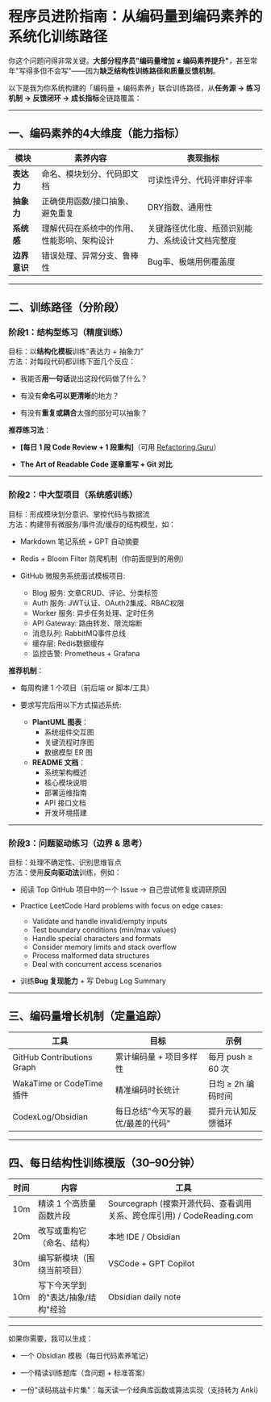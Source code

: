 # 程序员进阶指南：从编码量到编码素养的系统化训练路径

你这个问题问得非常关键。**大部分程序员"编码量增加 ≠ 编码素养提升"**，甚至常年"写得多但不会写"——因为**缺乏结构性训练路径和质量反馈机制**。

以下是我为你系统构建的「编码量 + 编码素养」联合训练路径，从**任务源 → 练习机制 → 反馈闭环 → 成长指标**全链路覆盖：

---

## 一、编码素养的4大维度（能力指标）

|模块|素养内容|表现指标|
|---|---|---|
|**表达力**|命名、模块划分、代码即文档|可读性评分、代码评审好评率|
|**抽象力**|正确使用函数/接口抽象、避免重复|DRY指数、通用性|
|**系统感**|理解代码在系统中的作用、性能影响、架构设计|关键路径优化度、瓶颈识别能力、系统设计文档完整度|
|**边界意识**|错误处理、异常分支、鲁棒性|Bug率、极端用例覆盖度|

---

## 二、训练路径（分阶段）

### **阶段1：结构型练习（精度训练）**

目标：以**结构化模板**训练"表达力 + 抽象力"  
方法：对每段代码都训练下面几个反应：

- 我能否**用一句话**说出这段代码做了什么？
    
- 有没有**命名可以更清晰**的地方？
    
- 有没有**重复或耦合**太强的部分可以抽象？
    

**推荐练习法**：

- **[每日 1 段 Code Review + 1 段重构]**（可用 [Refactoring.Guru](https://refactoring.guru/)）
    
- **The Art of Readable Code 逐章重写 + Git 对比**
    

---

### **阶段2：中大型项目（系统感训练）**

目标：形成模块划分意识、掌控代码与数据流  
方法：构建带有微服务/事件流/缓存的结构模型，如：

- Markdown 笔记系统 + GPT 自动摘要
    
- Redis + Bloom Filter 防爬机制（你前面提到的用例）
    
- GitHub 微服务系统面试模板项目:
  - Blog 服务: 文章CRUD、评论、分类标签
  - Auth 服务: JWT认证、OAuth2集成、RBAC权限
  - Worker 服务: 异步任务处理、定时任务
  - API Gateway: 路由转发、限流熔断
  - 消息队列: RabbitMQ事件总线
  - 缓存层: Redis数据缓存
  - 监控告警: Prometheus + Grafana
    

**推荐机制**：

- 每周构建 1 个项目（前后端 or 脚本/工具）
    
- 要求写完后用以下方式描述系统:
  - **PlantUML 图表**：
    - 系统组件交互图
    - 关键流程时序图
    - 数据模型 ER 图
  - **README 文档**：
    - 系统架构概述
    - 核心模块说明
    - 部署运维指南
    - API 接口文档
    - 开发环境搭建
    

---

### **阶段3：问题驱动练习（边界 & 思考）**

目标：处理不确定性、识别思维盲点  
方法：使用**反向驱动法**训练，例如：

- 阅读 Top GitHub 项目中的一个 Issue → 自己尝试修复或调研原因
    
- Practice LeetCode Hard problems with focus on edge cases:
  - Validate and handle invalid/empty inputs
  - Test boundary conditions (min/max values)
  - Handle special characters and formats
  - Consider memory limits and stack overflow
  - Process malformed data structures
  - Deal with concurrent access scenarios
    
- 训练**Bug 复现能力** + 写 Debug Log Summary
    

---

## 三、编码量增长机制（定量追踪）

|工具|目标|示例|
|---|---|---|
|GitHub Contributions Graph|累计编码量 + 项目多样性|每月 push ≥ 60 次|
|WakaTime or CodeTime 插件|精准编码时长统计|日均 ≥ 2h 编码时间|
|CodexLog/Obsidian|每日总结"今天写的最优/最差的代码"|提升元认知反馈循环|

---

## 四、每日结构性训练模版（30–90分钟）

|时间|内容|工具|
|---|---|---|
|10m|精读 1 个高质量函数片段|Sourcegraph (搜索开源代码、查看调用关系、跨仓库引用) / CodeReading.com|
|20m|改写或重构它（命名、结构）|本地 IDE / Obsidian|
|30m|编写新模块（围绕当前项目）|VSCode + GPT Copilot|
|10m|写下今天学到的"表达/抽象/结构"经验|Obsidian daily note|

---

如果你需要，我可以生成：

- 一个 Obsidian 模板（每日代码素养笔记）
    
- 一个精读训练题库（含问题 + 标准答案）
    
- 一份"读码挑战卡片集"：每天读一个经典库函数或算法实现（支持转为 Anki）
    
